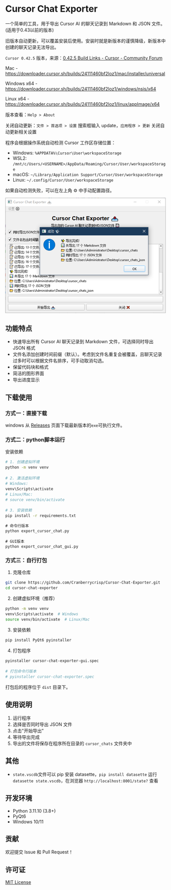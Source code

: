 # Cursor Chat Exporter

一个简单的工具，用于导出 Cursor AI 的聊天记录到 Markdown 和 JSON 文件。(适用于0.43以前的版本)

旧版本自动更新，可以覆盖安装后使用。安装时就是新版本的谨慎降级，新版本中创建的聊天记录无法导出。

`Cursor 0.42.5` 版本，来源：[0.42.5 Build Links - Cursor - Community Forum](https://forum.cursor.com/t/0-42-5-build-links/30521)

Mac - https://downloader.cursor.sh/builds/24111460bf2loz1/mac/installer/universal

Windows x64 - https://downloader.cursor.sh/builds/24111460bf2loz1/windows/nsis/x64

Linux x64 - https://downloader.cursor.sh/builds/24111460bf2loz1/linux/appImage/x64

版本查看：`Help > About`

关闭自动更新：`文件 > 首选项 > 设置` 搜索框输入 update，`应用程序 > 更新` 关闭自动更新相关设置

程序会根据操作系统自动检测 Cursor 工作区存储位置：

- Windows: `%APPDATA%\Cursor\User\workspaceStorage`
- WSL2: `/mnt/c/Users/<USERNAME>/AppData/Roaming/Cursor/User/workspaceStorage`
- macOS: `~/Library/Application Support/Cursor/User/workspaceStorage`
- Linux: `~/.config/Cursor/User/workspaceStorage`

如果自动检测失败，可以在左上角 ⚙️ 中手动配置路径。

![Main Interface](https://raw.githubusercontent.com/Cranberrycrisp/Cursor-Chat-Exporter/refs/heads/main/main%20interface.png)

## 功能特点

- 快速导出所有 Cursor AI 聊天记录到 Markdown 文件，可选择同时导出 JSON 格式
- 文件名添加创建时间前缀（默认）。考虑到文件名重复会被覆盖，且聊天记录过多时可以根据文件名排序，可手动取消勾选。
- 保留代码块和格式
- 简洁的图形界面
- 导出进度显示

## 下载使用

### 方式一：直接下载

windows 从 [Releases](https://github.com/Cranberrycrisp/Cursor-Chat-Exporter/releases/) 页面下载最新版本的`exe`可执行文件。

### 方式二：python脚本运行

安装依赖

```bash
# 1. 创建虚拟环境
python -m venv venv

# 2. 激活虚拟环境
# Windows:
venv\Scripts\activate
# Linux/Mac:
# source venv/bin/activate

# 3. 安装依赖
pip install -r requirements.txt

```

```
# 命令行版本
python export_cursor_chat.py

# GUI版本
python export_cursor_chat_gui.py
```

### 方式三：自行打包

1. 克隆仓库

```bash
git clone https://github.com/Cranberrycrisp/Cursor-Chat-Exporter.git
cd cursor-chat-exporter
```

2. 创建虚拟环境（推荐）

```bash
python -m venv venv
venv\Scripts\activate  # Windows
source venv/bin/activate  # Linux/Mac
```

3. 安装依赖

```bash
pip install PyQt6 pyinstaller
```

4. 打包程序

```bash
pyinstaller cursor-chat-exporter-gui.spec

# 打包命令行版本
# pyinstaller cursor-chat-exporter.spec
```

打包后的程序位于 `dist` 目录下。

## 使用说明

1. 运行程序
2. 选择是否同时导出 JSON 文件
3. 点击"开始导出"
4. 等待导出完成
5. 导出的文件将保存在程序所在目录的 `cursor_chats` 文件夹中

## 其他

- `state.vscdb`文件可以 pip 安装 datasette，`pip install datasette` 运行 `datasette state.vscdb`，在浏览器 `http://localhost:8001/state?` 查看

## 开发环境

- Python 3.11.10 (3.8+)
- PyQt6
- Windows 10/11

## 贡献

欢迎提交 Issue 和 Pull Request！

## 许可证

[MIT License](https://github.com/thomas-pedersen/cursor-chat-browser/blob/main/LICENSE)
